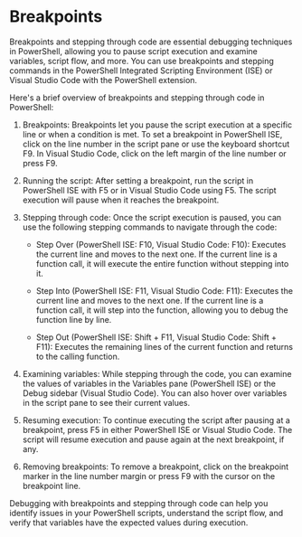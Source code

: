 # Breakpoints

Breakpoints and stepping through code are essential debugging techniques in PowerShell, allowing you to pause script execution and examine variables, script flow, and more. You can use breakpoints and stepping commands in the PowerShell Integrated Scripting Environment (ISE) or Visual Studio Code with the PowerShell extension.

Here's a brief overview of breakpoints and stepping through code in PowerShell:

1. Breakpoints: Breakpoints let you pause the script execution at a specific line or when a condition is met. To set a breakpoint in PowerShell ISE, click on the line number in the script pane or use the keyboard shortcut F9. In Visual Studio Code, click on the left margin of the line number or press F9.

2. Running the script: After setting a breakpoint, run the script in PowerShell ISE with F5 or in Visual Studio Code using F5. The script execution will pause when it reaches the breakpoint.

3. Stepping through code: Once the script execution is paused, you can use the following stepping commands to navigate through the code:

   - Step Over (PowerShell ISE: F10, Visual Studio Code: F10): Executes the current line and moves to the next one. If the current line is a function call, it will execute the entire function without stepping into it.

   - Step Into (PowerShell ISE: F11, Visual Studio Code: F11): Executes the current line and moves to the next one. If the current line is a function call, it will step into the function, allowing you to debug the function line by line.

   - Step Out (PowerShell ISE: Shift + F11, Visual Studio Code: Shift + F11): Executes the remaining lines of the current function and returns to the calling function.

4. Examining variables: While stepping through the code, you can examine the values of variables in the Variables pane (PowerShell ISE) or the Debug sidebar (Visual Studio Code). You can also hover over variables in the script pane to see their current values.

5. Resuming execution: To continue executing the script after pausing at a breakpoint, press F5 in either PowerShell ISE or Visual Studio Code. The script will resume execution and pause again at the next breakpoint, if any.

6. Removing breakpoints: To remove a breakpoint, click on the breakpoint marker in the line number margin or press F9 with the cursor on the breakpoint line.

Debugging with breakpoints and stepping through code can help you identify issues in your PowerShell scripts, understand the script flow, and verify that variables have the expected values during execution.
